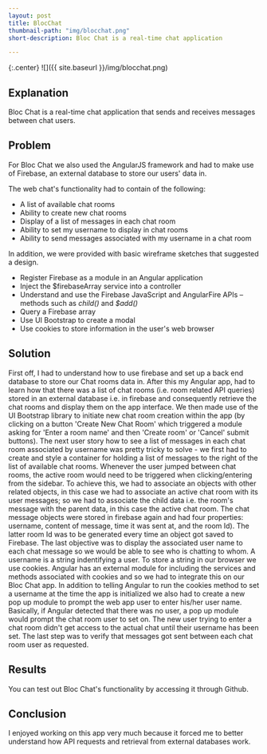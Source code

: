 ```yaml
---
layout: post
title: BlocChat
thumbnail-path: "img/blocchat.png"
short-description: Bloc Chat is a real-time chat application

---
```


{:.center}
![]({{ site.baseurl }}/img/blocchat.png)

## Explanation

Bloc Chat is a real-time chat application that sends and receives messages between chat users.

## Problem

For Bloc Chat we also used the AngularJS framework and had to make use of Firebase, an external database to store our users' data in. 

The web chat's functionality had to contain of the following:
*  A list of available chat rooms
*  Ability to create new chat rooms
*  Display of a list of messages in each chat room
*  Ability to set my username to display in chat rooms
*  Ability to send messages associated with my username in a chat room

In addition, we were provided with basic wireframe sketches that suggested a design.

* Register Firebase as a module in an Angular application
* Inject the $firebaseArray service into a controller
* Understand and use the Firebase JavaScript and AngularFire APIs – methods such as *child()* and *$add()*
* Query a Firebase array
* Use UI Bootstrap to create a modal
* Use cookies to store information in the user's web browser

## Solution

First off, I had to understand how to use firebase and set up a back end database to store our Chat rooms data in. After this my Angular app, had to learn how that there was a list of chat rooms (i.e. room related API queries) stored in an external database i.e. in firebase and consequently retrieve the chat rooms and display them on the app interface. We then made use of the UI Bootstrap library to initiate new chat room creation within the app (by clicking on a button 'Create New Chat Room' which triggered a module asking for 'Enter a room name' and then 'Create room' or 'Cancel' submit buttons). The next user story how to see a list of messages in each chat room associated by username was pretty tricky to solve - we first had to create and style a container for holding a list of messages to the right of the list of available chat rooms. Whenever the user jumped between chat rooms, the active room would need to be triggered when clicking/entering from the sidebar. To achieve this, we had to associate an objects with other related objects, in this case we had to associate an active chat room with its user messages; so we had to associate the child data i.e. the room's message with the parent data, in this case the active chat room. The chat message objects were stored in firebase again and had four properties: username, content of message, time it was sent at, and the room Id). The latter room Id was to be generated every time an object got saved to Firebase. The last objective was to display the associated user name to each chat message so we would be able to see who is chatting to whom. A username is a string indentifying a user. To store a string in our browser we use cookies. Angular has an external module for including the services and methods associated with cookies and so we had to integrate this on our Bloc Chat app. In addition to telling Angular to run the cookies method to set a username at the time the app is initialized we also had to create a new pop up module to prompt the web app user to enter his/her user name. Basically, if Angular detected that there was no user, a pop up module would prompt the chat room user to set on. The new user trying to enter a chat room didn't get access to the actual chat until their username has been set. The last step was to verify that messages got sent between each chat room user as requested.

## Results

You can test out Bloc Chat's functionality by accessing it through Github.

## Conclusion

I enjoyed working on this app very much because it forced me to better understand how API requests and retrieval from external databases work. 